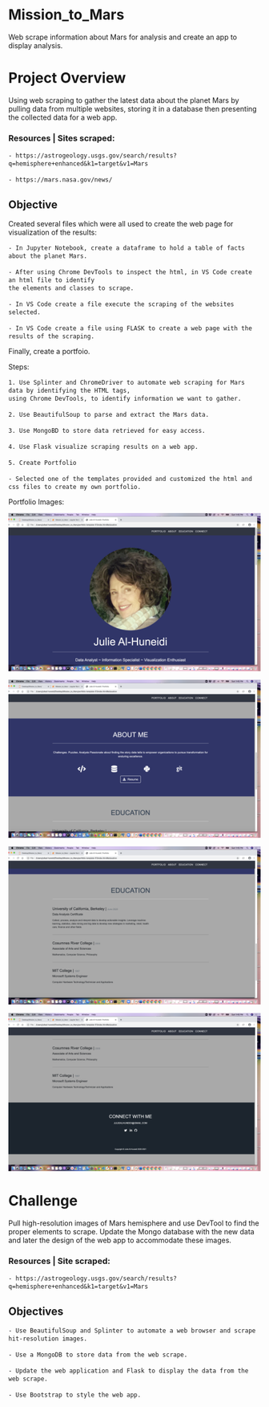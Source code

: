 # Mission_to_Mars
Web scrape information about Mars for analysis and create an app to display analysis.

# Project Overview
Using web scraping to gather the latest data about the planet Mars by pulling data from multiple websites, storing it in a database then presenting the collected data for a web app.

### Resources | Sites scraped:

	- https://astrogeology.usgs.gov/search/results?q=hemisphere+enhanced&k1=target&v1=Mars

	- https://mars.nasa.gov/news/


## Objective

Created several files which were all used to create the web page for visualization of the results:

	- In Jupyter Notebook, create a dataframe to hold a table of facts about the planet Mars.
	
	- After using Chrome DevTools to inspect the html, in VS Code create an html file to identify
	the elements and classes to scrape.
	
	- In VS Code create a file execute the scraping of the websites selected.
	
	- In VS Code create a file using FLASK to create a web page with the results of the scraping.
	
Finally, create a portfoio.

Steps:

	1. Use Splinter and ChromeDriver to automate web scraping for Mars data by identifying the HTML tags, 
	using Chrome DevTools, to identify information we want to gather.
	
	2. Use BeautifulSoup to parse and extract the Mars data. 
	
	3. Use MongoBD to store data retrieved for easy access.
	
	4. Use Flask visualize scraping results on a web app.
	
	5. Create Portfolio
	
	- Selected one of the templates provided and customized the html and css files to create my own portfolio.
	
	
  Portfolio Images:
  
  ![alt_text](https://github.com/Al-Huneidi/Mission_to_Mars/blob/master/screenshots/Portfolio_1.png)
  
  ![alt_text](https://github.com/Al-Huneidi/Mission_to_Mars/blob/master/screenshots/Portfolio_2.png)
  
  ![alt_text](https://github.com/Al-Huneidi/Mission_to_Mars/blob/master/screenshots/Portfolio_3.png)
  
  ![alt_text](https://github.com/Al-Huneidi/Mission_to_Mars/blob/master/screenshots/Portfolio_4.png)



	

# Challenge
Pull high-resolution images of Mars hemisphere and use DevTool to find the proper elements to scrape.  Update the Mongo database with the new data and later the design of the web app to accommodate these images.


### Resources | Site scraped:

	- https://astrogeology.usgs.gov/search/results?q=hemisphere+enhanced&k1=target&v1=Mars
	

## Objectives

	- Use BeautifulSoup and Splinter to automate a web browser and scrape hit-resolution images.

	- Use a MongoDB to store data from the web scrape.

	- Update the web application and Flask to display the data from the web scrape.

	- Use Bootstrap to style the web app.
	


